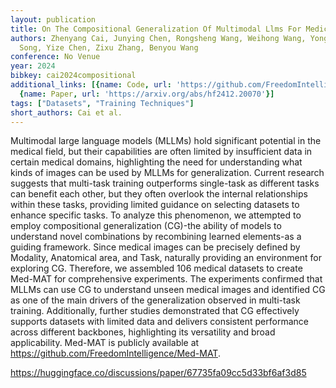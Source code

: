 ```yaml
---
layout: publication
title: On The Compositional Generalization Of Multimodal Llms For Medical Imaging
authors: Zhenyang Cai, Junying Chen, Rongsheng Wang, Weihong Wang, Yonglin Deng, Dingjie
  Song, Yize Chen, Zixu Zhang, Benyou Wang
conference: No Venue
year: 2024
bibkey: cai2024compositional
additional_links: [{name: Code, url: 'https://github.com/FreedomIntelligence/Med-MAT'},
  {name: Paper, url: 'https://arxiv.org/abs/hf2412.20070'}]
tags: ["Datasets", "Training Techniques"]
short_authors: Cai et al.
---
```

Multimodal large language models (MLLMs) hold significant potential in the medical field, but their capabilities are often limited by insufficient data in certain medical domains, highlighting the need for understanding what kinds of images can be used by MLLMs for generalization. Current research suggests that multi-task training outperforms single-task as different tasks can benefit each other, but they often overlook the internal relationships within these tasks, providing limited guidance on selecting datasets to enhance specific tasks. To analyze this phenomenon, we attempted to employ compositional generalization (CG)-the ability of models to understand novel combinations by recombining learned elements-as a guiding framework. Since medical images can be precisely defined by Modality, Anatomical area, and Task, naturally providing an environment for exploring CG. Therefore, we assembled 106 medical datasets to create Med-MAT for comprehensive experiments. The experiments confirmed that MLLMs can use CG to understand unseen medical images and identified CG as one of the main drivers of the generalization observed in multi-task training. Additionally, further studies demonstrated that CG effectively supports datasets with limited data and delivers consistent performance across different backbones, highlighting its versatility and broad applicability. Med-MAT is publicly available at https://github.com/FreedomIntelligence/Med-MAT.

https://huggingface.co/discussions/paper/67735fa09cc5d33bf6af3d85